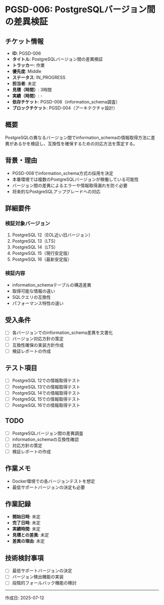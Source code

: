 # PGSD-006: PostgreSQLバージョン間の差異検証

## チケット情報
- **ID**: PGSD-006
- **タイトル**: PostgreSQLバージョン間の差異検証
- **トラッカー**: 作業
- **優先度**: Middle
- **ステータス**: IN_PROGRESS
- **担当者**: 未定
- **見積（時間）**: 3時間
- **実績（時間）**: -
- **依存チケット**: PGSD-008（information_schema調査）
- **ブロックチケット**: PGSD-004（アーキテクチャ設計）

## 概要
PostgreSQLの異なるバージョン間でinformation_schemaの情報取得方法に差異があるかを検証し、互換性を確保するための対応方法を策定する。

## 背景・理由
- PGSD-008でinformation_schema方式の採用を決定
- 本番環境では複数のPostgreSQLバージョンが稼働している可能性
- バージョン間の差異によるエラーや情報取得漏れを防ぐ必要
- 将来的なPostgreSQLアップグレードへの対応

## 詳細要件
### 検証対象バージョン
1. PostgreSQL 12（EOL近い旧バージョン）
2. PostgreSQL 13（LTS）
3. PostgreSQL 14（LTS）
4. PostgreSQL 15（現行安定版）
5. PostgreSQL 16（最新安定版）

### 検証内容
- information_schemaテーブルの構造差異
- 取得可能な情報の違い
- SQLクエリの互換性
- パフォーマンス特性の違い

## 受入条件
- [ ] 各バージョンでのinformation_schema差異を文書化
- [ ] バージョン対応方針の策定
- [ ] 互換性確保の実装方針作成
- [ ] 検証レポートの作成

## テスト項目
- [ ] PostgreSQL 12での情報取得テスト
- [ ] PostgreSQL 13での情報取得テスト
- [ ] PostgreSQL 14での情報取得テスト
- [ ] PostgreSQL 15での情報取得テスト
- [ ] PostgreSQL 16での情報取得テスト

## TODO
- [ ] PostgreSQLバージョン間の差異調査
- [ ] information_schemaの互換性確認
- [ ] 対応方針の策定
- [ ] 検証レポートの作成

## 作業メモ
- Docker環境での各バージョンテストを想定
- 最低サポートバージョンの決定も必要

## 作業記録
- **開始日時**: 未定
- **完了日時**: 未定
- **実績時間**: 未定
- **見積との差異**: 未定
- **差異の理由**: 未定

## 技術検討事項
- [ ] 最低サポートバージョンの決定
- [ ] バージョン検出機能の実装
- [ ] 段階的フォールバック機能の検討

---

作成日: 2025-07-12
